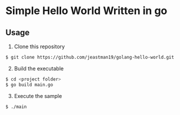 # Simple Hello World Written in go

## Usage

1. Clone this repository

``` bash
$ git clone https://github.com/jeastman19/golang-hello-world.git
```

2. Build the executable

``` bash
$ cd <project folder>
$ go build main.go
```

3. Execute the sample

``` bash
$ ./main
```
